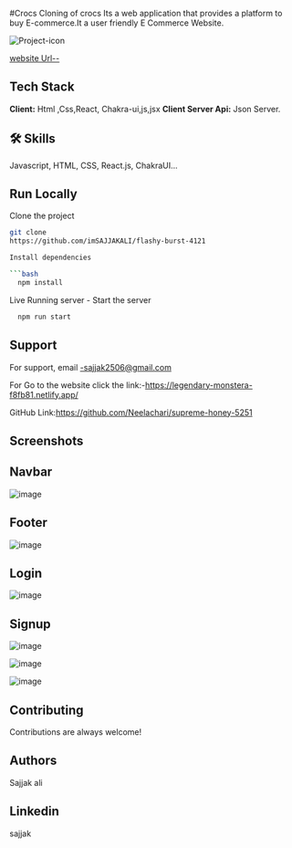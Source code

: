 #Crocs
Cloning of crocs
Its a web application that provides a platform to buy E-commerce.It a user friendly E Commerce Website.

![Project-icon](https://www.crocs.com/on/demandware.static/Sites-crocs_us-Site/-/default/dwcc520068/images/logo-no-tag.svg)



[website Url--](https://delicate-belekoy-6a378c.netlify.app/)
## Tech Stack
**Client:** Html ,Css,React, Chakra-ui,js,jsx
**Client Server Api:** Json Server.
## 🛠️ Skills
Javascript, HTML, CSS, React.js, ChakraUI...


## Run Locally

Clone the project
```bash
git clone
https://github.com/imSAJJAKALI/flashy-burst-4121

Install dependencies

```bash
  npm install
```
Live Running server  -
Start the server

```bash
  npm run start
```
## Support
For support, email -sajjak2506@gmail.com

For Go to the website click the link:-https://legendary-monstera-f8fb81.netlify.app/

GitHub Link:https://github.com/Neelachari/supreme-honey-5251
## Screenshots
## Navbar
![image](https://user-images.githubusercontent.com/112471219/229435668-6f490e7f-adb8-4518-bb48-5c119aeb2e94.png)

 ## Footer
![image](https://user-images.githubusercontent.com/112471219/229434255-ce83be91-d22d-46c4-94d6-be948df6fb5c.png)


## Login

![image](![image](https://user-images.githubusercontent.com/112471219/229434583-e24a0b76-2de4-4c01-8b3c-ab1194eb97af.png)
)

## Signup

![image](![image]https://user-images.githubusercontent.com/112471219/229434760-d2ca5628-0713-4866-aea3-3cb6f9ca9135.png 
)



![image](![image](https://user-images.githubusercontent.com/112471219/229434893-83d93b96-9dec-4dec-b336-0acb79acb079.png)
)




![image](![image](https://user-images.githubusercontent.com/112471219/229435048-69e809d3-69b8-40d6-ad48-23305582bb38.png)
)
## Contributing

Contributions are always welcome!
## Authors
Sajjak ali
## Linkedin
sajjak
